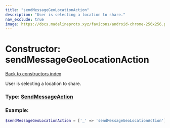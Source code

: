 ```yaml
---
title: "sendMessageGeoLocationAction"
description: "User is selecting a location to share."
nav_exclude: true
image: https://docs.madelineproto.xyz/favicons/android-chrome-256x256.png
---
```

# Constructor: sendMessageGeoLocationAction  
[Back to constructors index](/API_docs/constructors/index.md)



User is selecting a location to share.




### Type: [SendMessageAction](/API_docs/types/SendMessageAction.md)


### Example:

```php
$sendMessageGeoLocationAction = ['_' => 'sendMessageGeoLocationAction'];
```  
